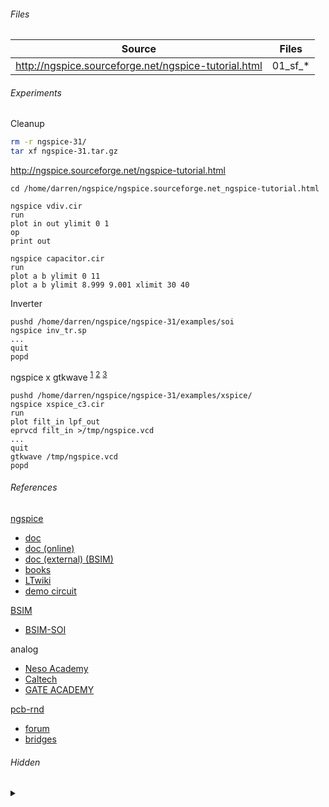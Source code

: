###### Files

|Source|Files|
|-|-|
|http://ngspice.sourceforge.net/ngspice-tutorial.html|01_sf_*|

###### Experiments

Cleanup
```bash
rm -r ngspice-31/
tar xf ngspice-31.tar.gz
```

http://ngspice.sourceforge.net/ngspice-tutorial.html
```
cd /home/darren/ngspice/ngspice.sourceforge.net_ngspice-tutorial.html

ngspice vdiv.cir
run
plot in out ylimit 0 1
op
print out

ngspice capacitor.cir
run
plot a b ylimit 0 11
plot a b ylimit 8.999 9.001 xlimit 30 40

```

Inverter
```
pushd /home/darren/ngspice/ngspice-31/examples/soi
ngspice inv_tr.sp
...
quit
popd
```

ngspice x gtkwave
<sup>[1](http://ngspice.sourceforge.net/docs/ngspice-html-manual/manual.xhtml#magicparlabel-19379)</sup>
<sup>[2](http://ngspice.sourceforge.net/docs/ngspice-html-manual/manual.xhtml#subsec_Edisplay__1)</sup>
<sup>[3](http://ngspice.sourceforge.net/docs/ngspice-html-manual/manual.xhtml#subsec_Running_example_C3)</sup>
```
pushd /home/darren/ngspice/ngspice-31/examples/xspice/
ngspice xspice_c3.cir
run
plot filt_in lpf_out
eprvcd filt_in >/tmp/ngspice.vcd
...
quit
gtkwave /tmp/ngspice.vcd
popd
```

###### References

[ngspice](http://ngspice.sourceforge.net/)
* [doc](http://ngspice.sourceforge.net/docs.html)
* [doc (online)](http://ngspice.sourceforge.net/docs/ngspice-html-manual/manual.xhtml)
* [doc (external) (BSIM)](http://ngspice.sourceforge.net/literature.html)
* [books](http://ngspice.sourceforge.net/books.html)
* [LTwiki](http://ltwiki.org/index.php?title=C_Capacitor)
* [demo circuit](https://www.analog.com/en/design-center/design-tools-and-calculators/ltspice-simulator/lt-spice-demo-circuits.html)

[BSIM](http://bsim.berkeley.edu/)
* [BSIM-SOI](http://bsim.berkeley.edu/models/bsimsoi/)

analog
* [Neso Academy](https://www.youtube.com/playlist?list=PLBlnK6fEyqRiw-GZRqfnlVIBz9dxrqHJS)
* [Caltech](https://www.youtube.com/playlist?list=PLc7Gz02Znph-c2-ssFpRrzYwbzplXfXUT)
* [GATE ACADEMY](https://www.youtube.com/playlist?list=PLgzsL8klq6DLhLOLOgEHsH4Li7zJhw6HT)

[pcb-rnd](http://repo.hu/projects/pcb-rnd/)
* [forum](https://www.eevblog.com/forum/geda/pcb-rnd/)
* [bridges](http://repo.hu/projects/pcb-rnd/user/09_appendix/bridges.svg)

###### Hidden

<details><summary>&nbsp;</summary>

```bash
pacman -Syu kicad kicad-library
rm -rf /home/darren/.config/kicad
```

KiCad/Eeschema
* [nspice x eeschema](http://ngspice.sourceforge.net/ngspice-eeschema.html)
* [cmos nand](https://github.com/bobc/kicad-simulation-examples)

</details>
